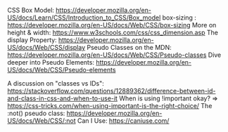 CSS Box Model: https://developer.mozilla.org/en-US/docs/Learn/CSS/Introduction_to_CSS/Box_model
box-sizing : https://developer.mozilla.org/en-US/docs/Web/CSS/box-sizing
More on height & width: https://www.w3schools.com/css/css_dimension.asp
The display  Property: https://developer.mozilla.org/en-US/docs/Web/CSS/display
Pseudo Classes on the MDN: https://developer.mozilla.org/en-US/docs/Web/CSS/Pseudo-classes
Dive deeper into Pseudo Elements: https://developer.mozilla.org/en-US/docs/Web/CSS/Pseudo-elements


A discussion on "classes vs IDs": https://stackoverflow.com/questions/12889362/difference-between-id-and-class-in-css-and-when-to-use-it
When is using !important  okay? => https://css-tricks.com/when-using-important-is-the-right-choice/
The :not()  pseudo class: https://developer.mozilla.org/en-US/docs/Web/CSS/:not
Can I Use: https://caniuse.com/